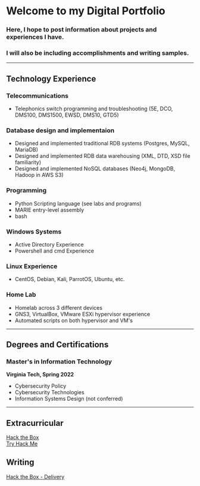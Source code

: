# Welcome to my Digital Portfolio
### Here, I hope to post information about projects and experiences I have.
### I will also be including accomplishments and writing samples.

<hr/>

## Technology Experience

### Telecommunications
- Telephonics switch programming and troubleshooting (5E, DCO, DMS100, DMS1500, EWSD, DMS10, GTD5)

### Database design and implementaion
- Designed and implemented traditional RDB systems (Postgres, MySQL, MariaDB)
- Designed and implemented RDB data warehousing (XML, DTD, XSD file familiarity)
- Designed and implemented NoSQL databases (Neo4j, MongoDB, Hadoop in AWS S3)

### Programming
- Python Scripting language (see labs and programs)
- MARIE entry-level assembly
- bash

### Windows Systems
- Active Directory Experience
- Powershell and cmd Experience

### Linux Experience
- CentOS, Debian, Kali, ParrotOS, Ubuntu, etc.

### Home Lab
- Homelab across 3 different devices
- GNS3, VirtualBox, VMware ESXi hypervisor experience
- Automated scripts on both hypervisor and VM's


<hr/>

## Degrees and Certifications
### Master's in Information Technology
**Virginia Tech, Spring 2022**
- Cybersecurity Policy
- Cybersecurity Technologies
- Information Systems Design (not conferred) 

<hr/>

## Extracurricular
[Hack the Box](https://app.hackthebox.eu/profile/492460)
<br/>
[Try Hack Me](https://tryhackme.com/p/praxaeus)

## Writing
[Hack the Box - Delivery](https://wmdaniel.github.io/htb-delivery)
